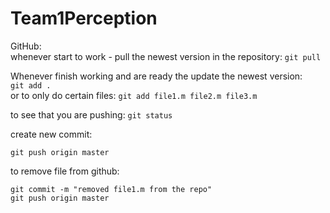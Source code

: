 # Team1Perception
GitHub:                             
whenever start to work - pull the newest version in the repository: 
`git pull`                     

Whenever finish working and are ready the update the newest version:                          
`git add . `            
or to only do certain files:
`git add file1.m file2.m file3.m    `

to see that you are pushing:
`git status`   

create new commit: 
``` git commit -m "[the note describing what you changed]"                            
git push origin master
```

to remove file from github:        
``` git rm --file1.m
git commit -m "removed file1.m from the repo"
git push origin master
```
